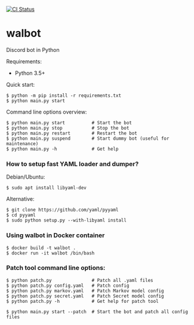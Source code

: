 [![CI Status](https://github.com/aobolensk/walbot/workflows/Lint/badge.svg)](https://github.com/aobolensk/walbot/actions)

# walbot
Discord bot in Python

Requirements:
- Python 3.5+

Quick start:
```shell
$ python -m pip install -r requirements.txt
$ python main.py start
```

Command line options overview:
```shell
$ python main.py start          # Start the bot
$ python main.py stop           # Stop the bot
$ python main.py restart        # Restart the bot
$ python main.py suspend        # Start dummy bot (useful for maintenance)
$ python main.py -h             # Get help
```

### How to setup fast YAML loader and dumper?

Debian/Ubuntu:
```console
$ sudo apt install libyaml-dev
```
Alternative:
```console
$ git clone https://github.com/yaml/pyyaml
$ cd pyyaml
$ sudo python setup.py --with-libyaml install
```

### Using walbot in Docker container

```console
$ docker build -t walbot .
$ docker run -it walbot /bin/bash
```

### Patch tool command line options:
```shell
$ python patch.py               # Patch all .yaml files
$ python patch.py config.yaml   # Patch config
$ python patch.py markov.yaml   # Patch Markov model config
$ python patch.py secret.yaml   # Patch Secret model config
$ python patch.py -h            # Get help for patch tool

$ python main.py start --patch  # Start the bot and patch all config files
```
